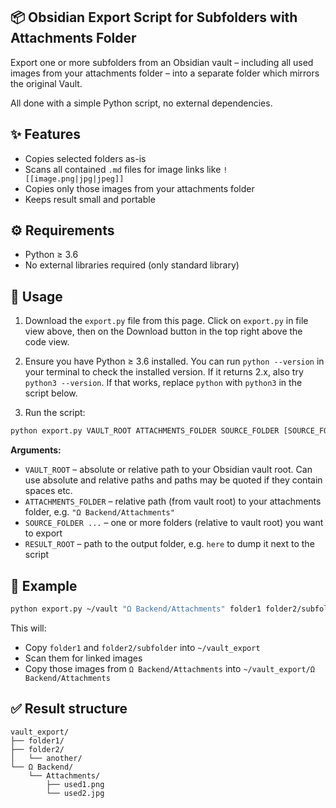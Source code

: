 ## 📦 Obsidian Export Script for Subfolders with Attachments Folder

Export one or more subfolders from an Obsidian vault – including all used images from your attachments folder – into a separate folder which mirrors the original Vault.

All done with a simple Python script, no external dependencies.

## ✨ Features

- Copies selected folders as-is
- Scans all contained `.md` files for image links like `![[image.png|jpg|jpeg]]`
- Copies only those images from your attachments folder
- Keeps result small and portable

## ⚙️ Requirements

- Python ≥ 3.6
- No external libraries required (only standard library)

## 🚀 Usage

1. Download the `export.py` file from this page. Click on `export.py` in file view above, then on the Download button in the top right above the code view.

2. Ensure you have Python ≥ 3.6 installed. You can run `python --version` in your terminal to check the installed version. If it returns 2.x, also try `python3 --version`. If that works, replace `python` with `python3` in the script below.

3. Run the script:

```bash
python export.py VAULT_ROOT ATTACHMENTS_FOLDER SOURCE_FOLDER [SOURCE_FOLDER ...] RESULT_ROOT
```

**Arguments:**

- `VAULT_ROOT` – absolute or relative path to your Obsidian vault root. Can use absolute and relative paths and paths may be quoted if they contain spaces etc.
- `ATTACHMENTS_FOLDER` – relative path (from vault root) to your attachments folder, e.g. `"Ω Backend/Attachments"`
- `SOURCE_FOLDER ...` – one or more folders (relative to vault root) you want to export
- `RESULT_ROOT` – path to the output folder, e.g. `here` to dump it next to the script

## 📂 Example

```bash
python export.py ~/vault "Ω Backend/Attachments" folder1 folder2/subfolder ~/vault_export
```

This will:

- Copy `folder1` and `folder2/subfolder` into `~/vault_export`
- Scan them for linked images
- Copy those images from `Ω Backend/Attachments` into `~/vault_export/Ω Backend/Attachments`

## ✅ Result structure

```
vault_export/
├── folder1/
├── folder2/
│   └── another/
└── Ω Backend/
    └── Attachments/
        ├── used1.png
        └── used2.jpg
```
